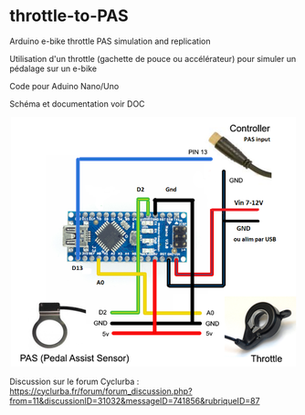 # throttle-to-PAS
Arduino e-bike throttle PAS simulation and replication

Utilisation d'un throttle (gachette de pouce ou accélérateur) pour simuler un pédalage sur un e-bike

Code pour Aduino Nano/Uno

Schéma et documentation voir DOC

<p align="center">
  <img src="./DOC/throttle-diagram.png" width="500" title="Arduino pinout">
</p>

Discussion sur le forum Cyclurba :
 https://cyclurba.fr/forum/forum_discussion.php?from=11&discussionID=31032&messageID=741856&rubriqueID=87
